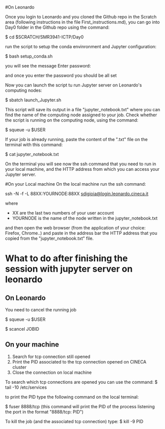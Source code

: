 #On Leonardo

Once you login to Leonardo and you cloned the Github repo in the Scratch area (following instructions in the file First_instructions.md), you can go into Day0 folder in the Github repo using the command:

$ cd $SCRATCH/SMR3941-ICTP/Day0

run the script to setup the conda envinronment and Jupyter configuration:

$ bash setup_conda.sh

you will see the message 
Enter password:

and once you enter the password you should be all set

Now you can launch the script tu run Jupyter server on Leonardo's computing nodes:

$ sbatch launch_Jupyter.sh

This script will save its output in a file "jupyter_notebook.txt" where you can find the name of the computing node assigned to your job.
Check whether the script is running on the computing node, using the command:

$ squeue -u $USER

If your job is already running, paste the content of the ".txt" file on the terminal with this command:

$ cat jupyter_notebook.txt

On the terminal you will see now the ssh command that you need to run in your local machine,
and the HTTP address from which you can access your Jupyter server.


#On your Local machine
On the local machine run the ssh command:

ssh -N -f -L 88XX:YOURNODE:88XX sdigioia@login.leonardo.cineca.it

where 
- XX are the last two numbers of your user account 
- YOURNODE is the name of the node written in the jupyter_notebook.txt


and then open the web browser (from the application of your choice: Firefox, Chrome..) and paste in the address bar the HTTP address that you copied from the "jupyter_notebook.txt" file.

# What to do after finishing the session with jupyter server on leonardo

## On Leonardo
You need to cancel the running job

$ squeue -u $USER

$ scancel JOBID 

## On your machine


 1. Search for tcp connection still opened
 2. Print the PID associated to the tcp connection opened on CINECA cluster
 3. Close the connection on local machine

To search which tcp connections are opened you can use the command:
$ tail -10 /etc/services

to print the PID type the following command on the local terminal:

$ fuser 8888/tcp
(this command will print the PID of the process listening the port in the format "8888/tcp:   PID")


To kill the job (and the associated tcp connection) type:
$ kill -9 PID



